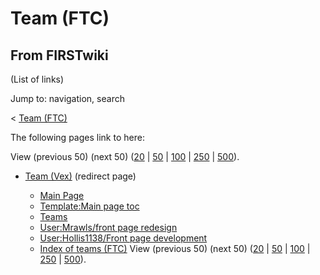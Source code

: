 # Team (FTC)

## From FIRSTwiki

(List of links)

Jump to: navigation, search

< [Team (FTC)](/index.php?title=Team_%28FTC%29&redirect=no "Team \(FTC\)")

The following pages link to here:

View (previous 50) (next 50) ([20](/index.php?title=Special:Whatlinkshere/Team_%28FTC%29&limit=20&from=0 "Special:Whatlinkshere/Team \(FTC\)") | [50](/index.php?title=Special:Whatlinkshere/Team_%28FTC%29&limit=50&from=0 "Special:Whatlinkshere/Team \(FTC\)") | [100](/index.php?title=Special:Whatlinkshere/Team_%28FTC%29&limit=100&from=0 "Special:Whatlinkshere/Team \(FTC\)") | [250](/index.php?title=Special:Whatlinkshere/Team_%28FTC%29&limit=250&from=0 "Special:Whatlinkshere/Team \(FTC\)") | [500](/index.php?title=Special:Whatlinkshere/Team_%28FTC%29&limit=500&from=0 "Special:Whatlinkshere/Team \(FTC\)")).

- [Team (Vex)](/index.php?title=Team_%28Vex%29&redirect=no "Team \(Vex\)") (redirect page) 

  - [Main Page](Main_Page "Main Page")
  - [Template:Main page toc](Template:Main_page_toc "Template:Main page toc")
  - [Teams](Teams "Teams")
  - [User:Mrawls/front page redesign](User:Mrawls/front_page_redesign "User:Mrawls/front page redesign")
  - [User:Hollis1138/Front page development](User:Hollis1138/Front_page_development "User:Hollis1138/Front page development")
  - [Index of teams (FTC)](Index_of_teams_%28FTC%29 "Index of teams \(FTC\)") View (previous 50) (next 50) ([20](/index.php?title=Special:Whatlinkshere/Team_%28FTC%29&limit=20&from=0 "Special:Whatlinkshere/Team \(FTC\)") | [50](/index.php?title=Special:Whatlinkshere/Team_%28FTC%29&limit=50&from=0 "Special:Whatlinkshere/Team \(FTC\)") | [100](/index.php?title=Special:Whatlinkshere/Team_%28FTC%29&limit=100&from=0 "Special:Whatlinkshere/Team \(FTC\)") | [250](/index.php?title=Special:Whatlinkshere/Team_%28FTC%29&limit=250&from=0 "Special:Whatlinkshere/Team \(FTC\)") | [500](/index.php?title=Special:Whatlinkshere/Team_%28FTC%29&limit=500&from=0 "Special:Whatlinkshere/Team \(FTC\)")).
